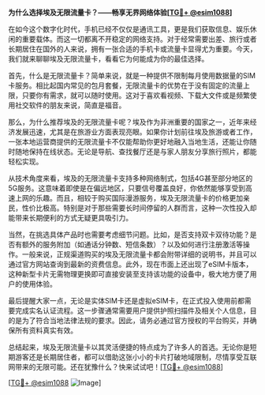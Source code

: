**为什么选择埃及无限流量卡？——畅享无界网络体验[[TG💪+ @esim1088](https://t.me/s/esim1088)]**

在如今这个数字化时代，手机已经不仅仅是通讯工具，更是我们获取信息、娱乐休闲的重要载体。而这一切都离不开稳定的网络支持。对于经常需要出差、旅行或者长期居住在国外的人来说，拥有一张合适的手机卡或流量卡显得尤为重要。今天，我们就来聊聊埃及无限流量卡，看看它为何能成为你的最佳选择。

首先，什么是无限流量卡？简单来说，就是一种提供不限制每月使用数据量的SIM卡服务。相比起国内常见的包月套餐，无限流量卡的优势在于没有固定的流量上限，只要你有需求，就可以随时使用。这对于喜欢看视频、下载大文件或是频繁使用社交软件的朋友来说，简直是福音。

那么，为什么推荐埃及的无限流量卡呢？埃及作为非洲重要的国家之一，近年来经济发展迅速，尤其是在旅游业方面表现亮眼。如果你计划前往埃及旅游或者工作，一张本地运营商提供的无限流量卡不仅能帮助你更好地融入当地生活，还能让你随时随地保持在线状态。无论是导航、查找餐厅还是与家人朋友分享旅行照片，都能轻松实现。

从技术角度来看，埃及的无限流量卡支持多种网络制式，包括4G甚至部分地区的5G服务。这意味着即使是在偏远地区，只要信号覆盖良好，你依然能够享受到高速上网的乐趣。而且，相较于购买国际漫游服务，埃及无限流量卡的价格更加亲民，性价比极高。特别是对于那些需要长时间停留的人群而言，这种一次性投入却能带来长期便利的方式无疑更具吸引力。

当然，在挑选具体产品时也需要考虑细节问题。比如，是否支持双卡双待功能？是否有额外的服务附加（如通话分钟数、短信条数）？以及如何进行注册激活等操作。一般来说，正规渠道购买的埃及无限流量卡都会附带详细的说明书，并且可以通过官方网站查询到最新的资费信息。此外，现在市面上还出现了eSIM卡版本，这种新型卡片无需物理更换即可直接安装至支持该功能的设备中，极大地方便了用户的使用体验。

最后提醒大家一点，无论是实体SIM卡还是虚拟eSIM卡，在正式投入使用前都需要完成实名认证流程。这一步骤通常需要用户提供护照扫描件及相关个人信息，目的是为了符合当地法律法规的要求。因此，请务必通过官方授权的平台购买，并确保所有资料真实有效。

总结起来，埃及无限流量卡以其灵活便捷的特点成为了许多人的首选。无论你是短期游客还是长期居住者，都可以借助这张小小的卡片打破地域限制，尽情享受互联网带来的无限可能。还在犹豫什么？快来试试吧！[[TG💪+ @esim1088](https://t.me/s/esim1088)]

[[TG💪+ @esim1088](https://t.me/s/esim1088) ![Image](https://i.postimg.cc/4NQfJmqS/Snipaste-2025-05-13-00-14-12.png)]